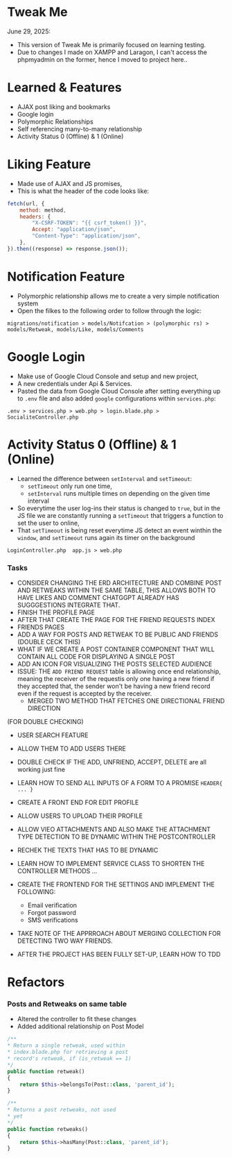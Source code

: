 # Tweak Me
June 29, 2025:
-   This version of Tweak Me is primarily focused on learning testing.
-   Due to changes I made on XAMPP and Laragon, I can't access the phpmyadmin on the former, hence I moved to project here..

# Learned & Features
-   AJAX post liking and bookmarks
-   Google login
-   Polymorphic Relationships
-   Self referencing many-to-many relationship
-   Activity Status 0 (Offline) & 1 (Online) 

# Liking Feature

-   Made use of AJAX and JS promises, <br>
-   This is what the header of the code looks like:

```js
fetch(url, {
    method: method,
    headers: {
        "X-CSRF-TOKEN": "{{ csrf_token() }}",
        Accept: "application/json",
        "Content-Type": "application/json",
    },
}).then((response) => response.json());
```

# Notification Feature

-   Polymorphic relationship allows me to create a very simple notification system
-   Open the filkes to the following order to follow through the logic:

```
migrations/notification > models/Notifcation > (polymorphic rs) > models/Retweak, models/Like, models/Comments
```

# Google Login

-   Make use of Google Cloud Console and setup and new project,
-   A new credentials under Api & Services.
-   Pasted the data from Google Cloud Console after setting everything up to `.env` file and also added `google` configurations within `services.php`:

```
.env > services.php > web.php > login.blade.php > SocialiteController.php
```

# Activity Status 0 (Offline) & 1 (Online)
-   Learned the difference between `setInterval` and `setTimeout`:
    - `setTimeout` only run one time,
    - `setInterval` runs multiple times on depending on the given time interval
- So everytime the user log-ins their status is changed to `true`, but in the JS file we are constantly running a `setTimeout` that triggers a function to set the user to online,
- That `setTimeout` is being reset everytime JS detect an event winthin the `window`, and `setTimeout` runs again its timer on the background
```
LoginController.php  app.js > web.php
```

### Tasks
-   CONSIDER CHANGING THE ERD ARCHITECTURE AND COMBINE POST AND RETWEAKS WITHIN THE SAME TABLE, THIS ALLOWS BOTH TO HAVE LIKES AND COMMENT CHATGGPT ALREADY HAS SUGGGESTIONS INTEGRATE THAT.
-   FINISH THE PROFILE PAGE
-   AFTER THAT CREATE THE PAGE FOR THE FRIEND REQUESTS INDEX
-   FRIENDS PAGES
-   ADD A WAY FOR POSTS AND RETWEAK TO BE PUBLIC AND FRIENDS (DOUBLE CECK THIS)
-   WHAT IF WE CREATE A POST CONTAINER COMPONENT THAT WILL CONTAIN ALL CODE FOR DISPLAYING A SINGLE POST
-   ADD AN ICON FOR VISUALIZING THE POSTS SELECTED AUDIENCE
-   ISSUE: THE `ADD FRIEND REQUEST` table is allowing once end relationship, meaning the receiver of the requestis only one having a new friend if they accepted that, the sender won't be having a new friend record even if the request is accepted by the receiver.
    -   MERGED TWO METHOD THAT FETCHES ONE DIRECTIONAL FRIEND DIRECTION

(FOR DOUBLE CHECKING)
-   USER SEARCH FEATURE 
-   ALLOW THEM TO ADD USERS THERE
-   DOUBLE CHECK IF THE ADD, UNFRIEND, ACCEPT, DELETE are all working just fine

-   LEARN HOW TO SEND ALL INPUTS OF A FORM TO A PROMISE `HEADER{ ... }`
-   CREATE A FRONT END FOR EDIT PROFILE
-   ALLOW USERS TO UPLOAD THEIR PROFILE
-   ALLOW VIEO ATTACHMENTS AND ALSO MAKE THE ATTACHMENT TYPE DETECTION TO BE DYNAMIC WITHIN THE POSTCONTROLLER
-   RECHEK THE TEXTS THAT HAS TO BE DYNAMIC
-   LEARN HOW TO IMPLEMENT SERVICE CLASS TO SHORTEN THE CONTROLLER METHODS
    ...
-   CREATE THE FRONTEND FOR THE SETTINGS AND IMPLEMENT THE FOLLOWING:
    -   Email verification
    -   Forgot password
    -   SMS verifications
-   TAKE NOTE OF THE APPRROACH ABOUT MERGING COLLECTION FOR DETECTING TWO WAY FRIENDS.
-   AFTER THE PROJECT HAS BEEN FULLY SET-UP, LEARN HOW TO TDD


# Refactors

### Posts and Retweaks on same table

-   Altered the controller to fit these changes
-   Added additional relationship on Post Model

```php
/**
* Return a single retweak, used within
* index.blade.php for retrieving a post
* record's retweak, if (is_retweak == 1)
*/
public function retweak()
{
    return $this->belongsTo(Post::class, 'parent_id');
}

/**
* Returns a post retweaks, not used
* yet
*/
public function retweaks()
{
    return $this->hasMany(Post::class, 'parent_id');
}
```
